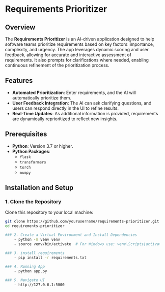 # Requirements Prioritizer

## Overview

The **Requirements Prioritizer** is an AI-driven application designed to help software teams prioritize requirements based on key factors: importance, complexity, and urgency. The app leverages dynamic scoring and user feedback, allowing for accurate and interactive assessment of requirements. It also prompts for clarifications where needed, enabling continuous refinement of the prioritization process.

## Features

- **Automated Prioritization**: Enter requirements, and the AI will automatically prioritize them.
- **User Feedback Integration**: The AI can ask clarifying questions, and users can respond directly in the UI to refine results.
- **Real-Time Updates**: As additional information is provided, requirements are dynamically reprioritized to reflect new insights.

## Prerequisites

- **Python**: Version 3.7 or higher.
- **Python Packages**:
  - `flask`
  - `transformers`
  - `torch`
  - `numpy`

## Installation and Setup

### 1. Clone the Repository

Clone this repository to your local machine:

```bash
git clone https://github.com/yourusername/requirements-prioritizer.git
cd requirements-prioritizer

### 2. Create a Virtual Environment and Install Dependencies
    - python -m venv venv
    - source venv/bin/activate  # For Windows use: venv\Scripts\activate

### 3. install requirements
    - pip install -r requirements.txt
    
### 4. Running App
    - python app.py

### 5. Navigate UI
    - http://127.0.0.1:5000




